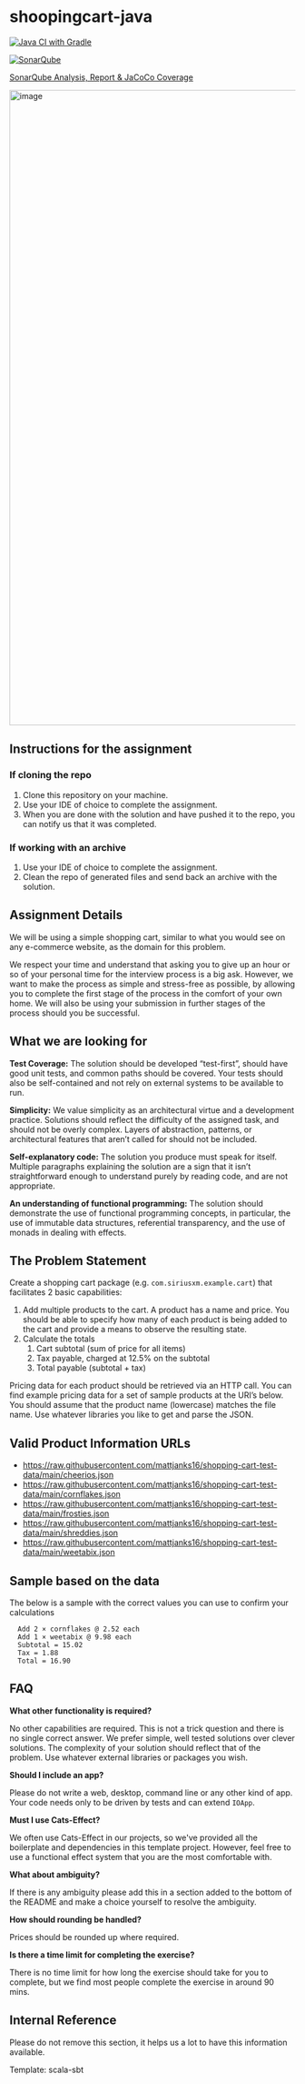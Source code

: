 # shoopingcart-java

[![Java CI with Gradle](https://github.com/conorheffron/shoopingcart-java/actions/workflows/gradle.yml/badge.svg)](https://github.com/conorheffron/shoopingcart-java/actions/workflows/gradle.yml)

[![SonarQube](https://github.com/conorheffron/shoppingcart-java/actions/workflows/sonarcloud.yml/badge.svg)](https://github.com/conorheffron/shoppingcart-java/actions/workflows/sonarcloud.yml)

[SonarQube Analysis, Report & JaCoCo Coverage](https://sonarcloud.io/summary/overall?id=conorheffron_shoopingcart-java&branch=main)

<img width="2474" height="1117" alt="image" src="https://github.com/user-attachments/assets/986d48cd-8c20-4fc2-b5bb-f272d6f72296" />



## Instructions for the assignment
### If cloning the repo
1. Clone this repository on your machine.
2. Use your IDE of choice to complete the assignment.
3. When you are done with the solution and have pushed it to the repo, you can notify us that it was completed.

### If working with an archive
1. Use your IDE of choice to complete the assignment.
2. Clean the repo of generated files and send back an archive with the solution.

## Assignment Details
We will be using a simple shopping cart, similar to what you would see on any e-commerce website, as the domain for this problem.

We respect your time and understand that asking you to give up an hour or so of your personal time for the interview process is a big ask. However, we want to make the process as simple and stress-free as possible, by allowing you to complete the first stage of the process in the comfort of your own home. We will also be using your submission in further stages of the process should you be successful.

## What we are looking for
**Test Coverage:** The solution should be developed “test-first”, should have good unit tests, and common paths should be covered. Your tests should also be
self-contained and not rely on external systems to be available to run.

**Simplicity:** We value simplicity as an architectural virtue and a development practice. Solutions should reflect the difficulty of the assigned task, and should not be overly complex. Layers of abstraction, patterns, or architectural features that aren’t called for should not be included.

**Self-explanatory code:** The solution you produce must speak for itself. Multiple paragraphs explaining the solution are a sign that it isn’t straightforward enough to understand purely by reading code, and are not appropriate.

**An understanding of functional programming:** The solution should demonstrate the use of functional programming concepts, in particular, the use of immutable data structures, referential transparency, and the use of monads in dealing with effects.

## The Problem Statement
Create a shopping cart package (e.g. `com.siriusxm.example.cart`) that facilitates 2 basic capabilities:

1. Add multiple products to the cart. A product has a name and price. You should be able to specify how many of each product is being added to the cart and provide a means to observe the resulting state.
1. Calculate the totals
    1. Cart subtotal (sum of price for all items)
    1. Tax payable, charged at 12.5% on the subtotal
    1. Total payable (subtotal + tax)

Pricing data for each product should be retrieved via an HTTP call. You can find example pricing data for a set of sample products at the URI’s below. You should assume that the product name (lowercase) matches the file name. Use whatever libraries you like to get and parse the JSON.

## Valid Product Information URLs
- https://raw.githubusercontent.com/mattjanks16/shopping-cart-test-data/main/cheerios.json
- https://raw.githubusercontent.com/mattjanks16/shopping-cart-test-data/main/cornflakes.json
- https://raw.githubusercontent.com/mattjanks16/shopping-cart-test-data/main/frosties.json
- https://raw.githubusercontent.com/mattjanks16/shopping-cart-test-data/main/shreddies.json
- https://raw.githubusercontent.com/mattjanks16/shopping-cart-test-data/main/weetabix.json

## Sample based on the data
The below is a sample with the correct values you can use to confirm your calculations
```
  Add 2 × cornflakes @ 2.52 each
  Add 1 × weetabix @ 9.98 each
  Subtotal = 15.02
  Tax = 1.88
  Total = 16.90
```

## FAQ
**What other functionality is required?**

No other capabilities are required. This is not a trick question and there is no single correct answer. We prefer simple, well tested solutions over clever solutions. The complexity of your solution should reflect that of the problem. Use whatever external libraries or packages you wish.

**Should I include an app?**

Please do not write a web, desktop, command line or any other kind of app. Your code needs only to be driven by tests and can extend `IOApp`.

**Must I use Cats-Effect?**

We often use Cats-Effect in our projects, so we've provided all the boilerplate and dependencies in this template project. However, feel free to use a functional effect system that you are the most comfortable with.

**What about ambiguity?**

If there is any ambiguity please add this in a section added to the bottom of the README and make a choice yourself to resolve the ambiguity.

**How should rounding be handled?**

Prices should be rounded up where required.

**Is there a time limit for completing the exercise?**

There is no time limit for how long the exercise should take for you to complete, but we find most people complete the exercise in around 90 mins.

## Internal Reference

Please do not remove this section, it helps us a lot to have this information available.

Template: scala-sbt
